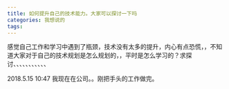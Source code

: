 ```yaml
---
title: 如何提升自己的技术能力。大家可以探讨一下吗
categories: 我想说的
tags: 
---
```

感觉自己工作和学习中遇到了瓶颈，技术没有太多的提升，内心有点恐慌，，不知道大家对于自己的技术规划是怎么规划的，，平时是怎么学习的？求探讨、、、、、、、、、、、

  

  

2018.5.15 10:47 我现在在公司。。刚把手头的工作做完。

